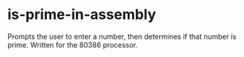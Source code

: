 # is-prime-in-assembly
Prompts the user to enter a number, then determines if that number is prime. Written for the 80386 processor.
